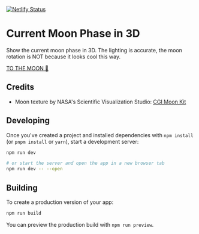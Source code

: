 [![Netlify Status](https://api.netlify.com/api/v1/badges/f1933f9a-8239-4061-a679-2e0ab21baaad/deploy-status)](https://app.netlify.com/sites/current-moon-phase-3d/deploys)
# Current Moon Phase in 3D
Show the current moon phase in 3D. The lighting is accurate, the moon rotation is NOT because it looks cool this way.

[TO THE MOON 🚀](https://current-moon-phase-3d.netlify.app/)

## Credits

- Moon texture by NASA's Scientific Visualization Studio: [CGI Moon Kit](https://svs.gsfc.nasa.gov/4720)

## Developing

Once you've created a project and installed dependencies with `npm install` (or `pnpm install` or `yarn`), start a development server:

```bash
npm run dev

# or start the server and open the app in a new browser tab
npm run dev -- --open
```

## Building

To create a production version of your app:

```bash
npm run build
```

You can preview the production build with `npm run preview`.